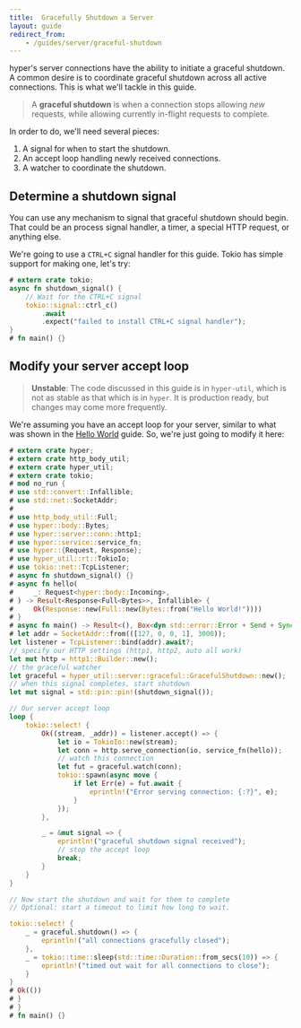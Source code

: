 ```yaml
---
title:  Gracefully Shutdown a Server
layout: guide
redirect_from:
    - /guides/server/graceful-shutdown
---
```


hyper's server connections have the ability to initiate a graceful shutdown. A common desire is to coordinate graceful shutdown across all active connections. This is what we'll tackle in this guide.

> A **graceful shutdown** is when a connection stops allowing _new_ requests, while allowing currently in-flight requests to complete.

In order to do, we'll need several pieces:

1. A signal for when to start the shutdown.
2. An accept loop handling newly received connections.
3. A watcher to coordinate the shutdown.

## Determine a shutdown signal

You can use any mechanism to signal that graceful shutdown should begin. That could be an process signal handler, a timer, a special HTTP request, or anything else.

We're going to use a `CTRL+C` signal handler for this guide. Tokio has simple support for making one, let's try:

```rust
# extern crate tokio;
async fn shutdown_signal() {
    // Wait for the CTRL+C signal
    tokio::signal::ctrl_c()
        .await
        .expect("failed to install CTRL+C signal handler");
}
# fn main() {}
```

## Modify your server accept loop

> **Unstable**: The code discussed in this guide is in `hyper-util`,
> which is not as stable as that which is in `hyper`. It is production
> ready, but changes may come more frequently.

We're assuming you have an accept loop for your server, similar to what was shown in the [Hello World](hello-world.md) guide. So, we're just going to modify it here:

```rust
# extern crate hyper;
# extern crate http_body_util;
# extern crate hyper_util;
# extern crate tokio;
# mod no_run {
# use std::convert::Infallible;
# use std::net::SocketAddr;
#
# use http_body_util::Full;
# use hyper::body::Bytes;
# use hyper::server::conn::http1;
# use hyper::service::service_fn;
# use hyper::{Request, Response};
# use hyper_util::rt::TokioIo;
# use tokio::net::TcpListener;
# async fn shutdown_signal() {}
# async fn hello(
#     _: Request<hyper::body::Incoming>,
# ) -> Result<Response<Full<Bytes>>, Infallible> {
#     Ok(Response::new(Full::new(Bytes::from("Hello World!"))))
# }
# async fn main() -> Result<(), Box<dyn std::error::Error + Send + Sync>> {
# let addr = SocketAddr::from(([127, 0, 0, 1], 3000));
let listener = TcpListener::bind(addr).await?;
// specify our HTTP settings (http1, http2, auto all work)
let mut http = http1::Builder::new();
// the graceful watcher
let graceful = hyper_util::server::graceful::GracefulShutdown::new();
// when this signal completes, start shutdown
let mut signal = std::pin::pin!(shutdown_signal());

// Our server accept loop
loop {
    tokio::select! {
        Ok((stream, _addr)) = listener.accept() => {
            let io = TokioIo::new(stream);
            let conn = http.serve_connection(io, service_fn(hello));
            // watch this connection
            let fut = graceful.watch(conn);
            tokio::spawn(async move {
                if let Err(e) = fut.await {
                    eprintln!("Error serving connection: {:?}", e);
                }
            });
        },

        _ = &mut signal => {
            eprintln!("graceful shutdown signal received");
            // stop the accept loop
            break;
        }
    }
}

// Now start the shutdown and wait for them to complete
// Optional: start a timeout to limit how long to wait.

tokio::select! {
    _ = graceful.shutdown() => {
        eprintln!("all connections gracefully closed");
    },
    _ = tokio::time::sleep(std::time::Duration::from_secs(10)) => {
        eprintln!("timed out wait for all connections to close");
    }
}
# Ok(())
# }
# }
# fn main() {}
```

